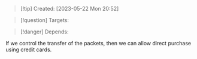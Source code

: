 
>[!tip] Created: [2023-05-22 Mon 20:52]

>[!question] Targets: 

>[!danger] Depends: 

If we control the transfer of the packets, then we can allow direct purchase using credit cards.